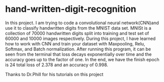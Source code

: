 # hand-written-digit-recognition
In this project. I am trying to code a convolutional neural network(CNN)and use it to classify handwritten digits from the MNIST data set. 
MNISt is a collection of 70000 handwritten digits split into training and test set of 60000 and 10000 images respectively. 
During this project, I have learned how to work with CNN and train your dataset with Maxpooling, Relu, Softmax, and Batch normalization. 
After running this program, it can be seen from the terminal that loss decays exponentially over time and the accuracy goes up to the factor of one.
In the end, we have the finish epoch is 24 total loss of 2.378 and an accuracy of 0.998.





Thanks to Dr.Phill for his tutorials on this project 
